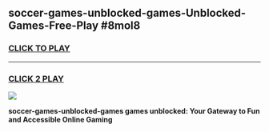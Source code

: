 
## soccer-games-unblocked-games-Unblocked-Games-Free-Play #8mol8
<h3>
<a href="https://us.freeplayer.one?title=soccer-games-unblocked-games&ref=9M">CLICK TO PLAY</a></h3>
<hr>

<h3>
<a href="https://us.freeplayer.one?title=soccer-games-unblocked-games&ref=9M">CLICK 2 PLAY</a>
  
</h3>

<a href="https://us.freeplayer.one?title=soccer-games-unblocked-games&ref=9M"><img src="https://clearcache.store/games.png"></a>


**soccer-games-unblocked-games games unblocked: Your Gateway to Fun and Accessible Online Gaming**
